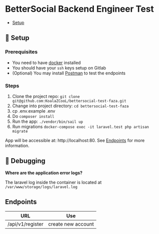 # BetterSocial Backend Engineer Test

- [Setup](#-setup)

## 🚀 Setup

### Prerequisites

- You need to have [docker](https://www.docker.com/get-started) installed
- You should have your `ssh` keys setup on Gitlab
- (Optional) You may install [Postman](https://www.postman.com/downloads/) to test the endpoints

### Steps

1. Clone the project repo: `git clone git@github.com:KoalaZCooL/bettersocial-test-faza.git`
2. Change into project directory: `cd bettersocial-test-faza`
3. cp .env.example .env
4. Do `composer install`
5. Run the app: `./vendor/bin/sail up`
6. Run migrations `docker-compose exec -it laravel.test php artisan migrate`

App will be accessible at: http://localhost:80. See [Endpoints](#-endpoints) for more information.


## 🐞 Debugging

**Where are the application error logs?**

The laravel log inside the container is located at `/var/www/storage/logs/laravel.log`

## Endpoints

| URL                                                                                        | Use                     |
| ------------------------------------------------------------------------------------------ | ----------------------- |
| /api/v1/register                                                                           | create new account      |
